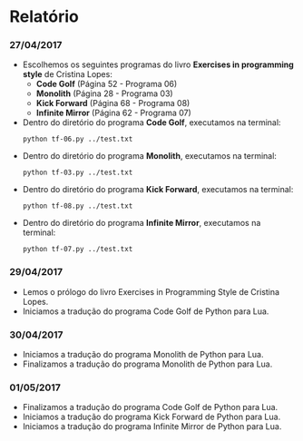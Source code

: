 # Relatório #

### 27/04/2017 ###

- Escolhemos os seguintes programas do livro **Exercises in programming style** de Cristina Lopes:
  * **Code Golf** (Página 52 - Programa 06)
  * **Monolith** (Página 28 - Programa 03)
  * **Kick Forward** (Página 68 - Programa 08)
  * **Infinite Mirror** (Página 62 - Programa 07)
- Dentro do diretório do programa **Code Golf**, executamos na terminal:
	```
	python tf-06.py ../test.txt
	```
- Dentro do diretório do programa **Monolith**, executamos na terminal:
	```
	python tf-03.py ../test.txt
	```
- Dentro do diretório do programa **Kick Forward**, executamos na terminal:
	```
	python tf-08.py ../test.txt
	```
- Dentro do diretório do programa **Infinite Mirror**, executamos na terminal:
	```
	python tf-07.py ../test.txt
	```

### 29/04/2017 ###

- Lemos o prólogo do livro Exercises in Programming Style de Cristina Lopes.
- Iniciamos a tradução do programa Code Golf de Python para Lua.

### 30/04/2017 ###

- Iniciamos a tradução do programa Monolith de Python para Lua.
- Finalizamos a tradução do programa Monolith de Python para Lua.

### 01/05/2017 ###

- Finalizamos a tradução do programa Code Golf de Python para Lua.
- Iniciamos a tradução do programa Kick Forward de Python para Lua.
- Iniciamos a tradução do programa Infinite Mirror de Python para Lua.
